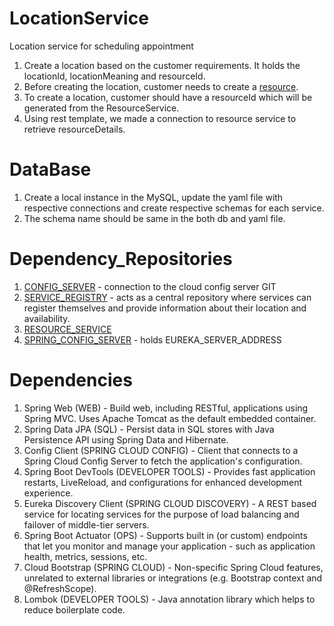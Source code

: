 # LocationService
Location service for scheduling appointment

1. Create a location based on the customer requirements. It holds the locationId, locationMeaning and resourceId.
2. Before creating the location, customer needs to create a [resource](https://github.com/akhilP7/ResourceService).
3. To create a location, customer should have a resourceId which will be generated from the ResourceService.
4. Using rest template, we made a connection to resource service to retrieve resourceDetails.

# DataBase
1. Create a local instance in the MySQL, update the yaml file with respective connections and create respective schemas for each service.
2. The schema name should be same in the both db and yaml file.

# Dependency_Repositories

1. [CONFIG_SERVER](https://github.com/akhilP7/Config-Server) - connection to the cloud config server GIT
2. [SERVICE_REGISTRY](https://github.com/akhilP7/Service-Registry) - acts as a central repository where services can register themselves and provide information about their location and availability.
3. [RESOURCE_SERVICE](https://github.com/akhilP7/ResourceService)
4. [SPRING_CONFIG_SERVER](https://github.com/akhilP7/spring-config-server) - holds EUREKA_SERVER_ADDRESS

# Dependencies

1. Spring Web (WEB) - Build web, including RESTful, applications using Spring MVC. Uses Apache Tomcat as the default embedded container.
2. Spring Data JPA (SQL) - Persist data in SQL stores with Java Persistence API using Spring Data and Hibernate.
3. Config Client (SPRING CLOUD CONFIG) - Client that connects to a Spring Cloud Config Server to fetch the application's configuration.
4. Spring Boot DevTools (DEVELOPER TOOLS) - Provides fast application restarts, LiveReload, and configurations for enhanced development experience.
5. Eureka Discovery Client (SPRING CLOUD DISCOVERY) - A REST based service for locating services for the purpose of load balancing and failover of middle-tier servers.
6. Spring Boot Actuator (OPS) - Supports built in (or custom) endpoints that let you monitor and manage your application - such as application health, metrics, sessions, etc. 
7. Cloud Bootstrap (SPRING CLOUD) - Non-specific Spring Cloud features, unrelated to external libraries or integrations (e.g. Bootstrap context and @RefreshScope).
8. Lombok (DEVELOPER TOOLS) - Java annotation library which helps to reduce boilerplate code.

